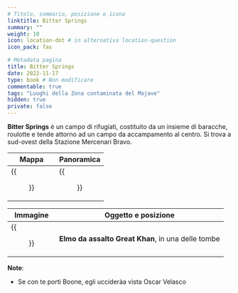 ```yaml
---
# Titolo, sommario, posizione e icona
linktitle: Bitter Springs
summary: ""
weight: 10
icon: location-dot # in alternativa location-question
icon_pack: fas

# Metadata pagina
title: Bitter Springs
date: 2022-11-17
type: book # Non modificare
commentable: true
tags: "Luoghi della Zona contaminata del Mojave"
hidden: true
private: false
---
```


<div class="fnv">


**Bitter Springs** è un campo di rifugiati, costituito da un insieme di baracche, roulotte e tende attorno ad un campo da accampamento al centro. Si trova a sud-ovest della Stazione Mercenari Bravo.

| Mappa | Panoramica |
| ----- | ---------- |
|  {{<figure src="fnv/Bitter_Springs_loc.webp">}}     |  {{<figure src="fnv/Bitter_Springs.webp">}}          | 

| Immagine | Oggetto e posizione |
| -------- | ------------------- |
|  {{<figure src="fnv/Bitter_Springs_Cemetery2.webp">}}        | **Elmo da assalto Great Khan**, in una delle tombe                    |


**Note**:
- Se con te porti Boone, egli uccideràa vista Oscar Velasco

</div>

